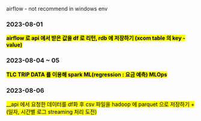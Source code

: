 airflow - not recommend in windows env

### 2023-08-01

<mark>__airflow 로 api 에서 받은 값을 df 로 리턴, rdb 에 저장하기 (xcom table 의 key - value)__</mark>

### 2023-08-04 ~ 05 

<mark>__TLC TRIP DATA 를 이용해 spark ML(regression : 요금 예측) MLOps__</mark>

### 2023-08-06 

<mark>__api 에서 요청한 데이터를 df화 후 csv 파일을 hadoop 에 parquet 으로 저장하기 + (일자, 시간별 로그 streaming 처리 도전)</mark>
